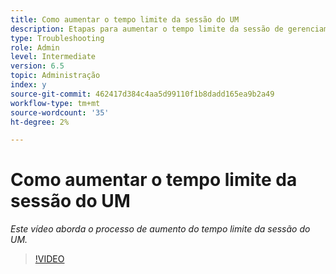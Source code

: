 ```yaml
---
title: Como aumentar o tempo limite da sessão do UM
description: Etapas para aumentar o tempo limite da sessão de gerenciamento de usuários para um usuário
type: Troubleshooting
role: Admin
level: Intermediate
version: 6.5
topic: Administração
index: y
source-git-commit: 462417d384c4aa5d99110f1b8dadd165ea9b2a49
workflow-type: tm+mt
source-wordcount: '35'
ht-degree: 2%

---
```



# Como aumentar o tempo limite da sessão do UM

*Este vídeo aborda o processo de aumento do tempo limite da sessão do UM.*

>[!VIDEO](https://video.tv.adobe.com/v/335503?quality=9&learn=on)
